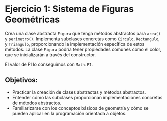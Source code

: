 # Ejercicio 1: Sistema de Figuras Geométricas

Crea una clase abstracta `Figura` que tenga métodos abstractos para `area()` y `perimetro()`. Implementa subclases concretas como `Circulo`, `Rectangulo`, y `Triangulo`, proporcionando la implementación específica de estos métodos. La clase `Figura` podría tener propiedades comunes como el color, que se inicializarán a través del constructor.

El valor de PI lo conseguimos con `Math.PI`.

## Objetivos:

- Practicar la creación de clases abstractas y métodos abstractos.
- Entender cómo las subclases proporcionan implementaciones concretas de métodos abstractos.
- Familiarizarse con los conceptos básicos de geometría y cómo se pueden aplicar en la programación orientada a objetos.